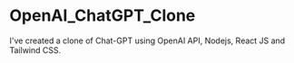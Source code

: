 # OpenAI_ChatGPT_Clone
I've created a clone of Chat-GPT using OpenAI API, Nodejs, React JS and Tailwind CSS.
